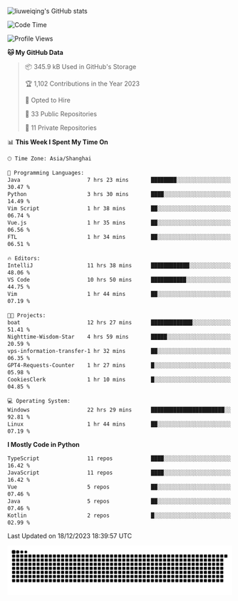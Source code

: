 ![liuweiqing's GitHub stats](https://github-readme-stats.vercel.app/api?username=14790897&show_icons=true&locale=cn&include_all_commits=true&count_private=true)

<!--START_SECTION:waka-->
![Code Time](http://img.shields.io/badge/Code%20Time-543%20hrs%2027%20mins-blue)

![Profile Views](http://img.shields.io/badge/Profile%20Views-51-blue)

**🐱 My GitHub Data** 

> 📦 345.9 kB Used in GitHub's Storage 
 > 
> 🏆 1,102 Contributions in the Year 2023
 > 
> 💼 Opted to Hire
 > 
> 📜 33 Public Repositories 
 > 
> 🔑 11 Private Repositories 
 > 
📊 **This Week I Spent My Time On** 

```text
🕑︎ Time Zone: Asia/Shanghai

💬 Programming Languages: 
Java                     7 hrs 23 mins       ████████░░░░░░░░░░░░░░░░░   30.47 % 
Python                   3 hrs 30 mins       ████░░░░░░░░░░░░░░░░░░░░░   14.49 % 
Vim Script               1 hr 38 mins        ██░░░░░░░░░░░░░░░░░░░░░░░   06.74 % 
Vue.js                   1 hr 35 mins        ██░░░░░░░░░░░░░░░░░░░░░░░   06.56 % 
FTL                      1 hr 34 mins        ██░░░░░░░░░░░░░░░░░░░░░░░   06.51 % 

🔥 Editors: 
IntelliJ                 11 hrs 38 mins      ████████████░░░░░░░░░░░░░   48.06 % 
VS Code                  10 hrs 50 mins      ███████████░░░░░░░░░░░░░░   44.75 % 
Vim                      1 hr 44 mins        ██░░░░░░░░░░░░░░░░░░░░░░░   07.19 % 

🐱‍💻 Projects: 
boat                     12 hrs 27 mins      █████████████░░░░░░░░░░░░   51.41 % 
Nighttime-Wisdom-Star    4 hrs 59 mins       █████░░░░░░░░░░░░░░░░░░░░   20.59 % 
vps-information-transfer-1 hr 32 mins        ██░░░░░░░░░░░░░░░░░░░░░░░   06.35 % 
GPT4-Requests-Counter    1 hr 27 mins        █░░░░░░░░░░░░░░░░░░░░░░░░   05.98 % 
CookiesClerk             1 hr 10 mins        █░░░░░░░░░░░░░░░░░░░░░░░░   04.85 % 

💻 Operating System: 
Windows                  22 hrs 29 mins      ███████████████████████░░   92.81 % 
Linux                    1 hr 44 mins        ██░░░░░░░░░░░░░░░░░░░░░░░   07.19 % 
```

**I Mostly Code in Python** 

```text
TypeScript               11 repos            ████░░░░░░░░░░░░░░░░░░░░░   16.42 % 
JavaScript               11 repos            ████░░░░░░░░░░░░░░░░░░░░░   16.42 % 
Vue                      5 repos             ██░░░░░░░░░░░░░░░░░░░░░░░   07.46 % 
Java                     5 repos             ██░░░░░░░░░░░░░░░░░░░░░░░   07.46 % 
Kotlin                   2 repos             █░░░░░░░░░░░░░░░░░░░░░░░░   02.99 % 
```




 Last Updated on 18/12/2023 18:39:57 UTC
<!--END_SECTION:waka-->

<picture>
  <source media="(prefers-color-scheme: dark)" srcset="https://raw.githubusercontent.com/14790897/14790897/output/github-contribution-grid-snake-dark.svg" />
  <source media="(prefers-color-scheme: light)" srcset="https://raw.githubusercontent.com/14790897/14790897/output/github-contribution-grid-snake.svg" />
  <img alt="github-snake" src="https://raw.githubusercontent.com/14790897/14790897/output/github-contribution-grid-snake.svg" />
</picture>
